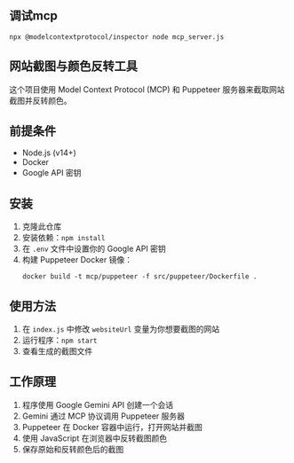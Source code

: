 ## 调试mcp
`npx @modelcontextprotocol/inspector node mcp_server.js`  

## 网站截图与颜色反转工具

这个项目使用 Model Context Protocol (MCP) 和 Puppeteer 服务器来截取网站截图并反转颜色。

## 前提条件

- Node.js (v14+)
- Docker
- Google API 密钥

## 安装

1. 克隆此仓库
2. 安装依赖：`npm install`
3. 在 `.env` 文件中设置你的 Google API 密钥
4. 构建 Puppeteer Docker 镜像：
   ```
   docker build -t mcp/puppeteer -f src/puppeteer/Dockerfile .
   ```

## 使用方法

1. 在 `index.js` 中修改 `websiteUrl` 变量为你想要截图的网站
2. 运行程序：`npm start`
3. 查看生成的截图文件

## 工作原理

1. 程序使用 Google Gemini API 创建一个会话
2. Gemini 通过 MCP 协议调用 Puppeteer 服务器
3. Puppeteer 在 Docker 容器中运行，打开网站并截图
4. 使用 JavaScript 在浏览器中反转截图颜色
5. 保存原始和反转颜色后的截图 